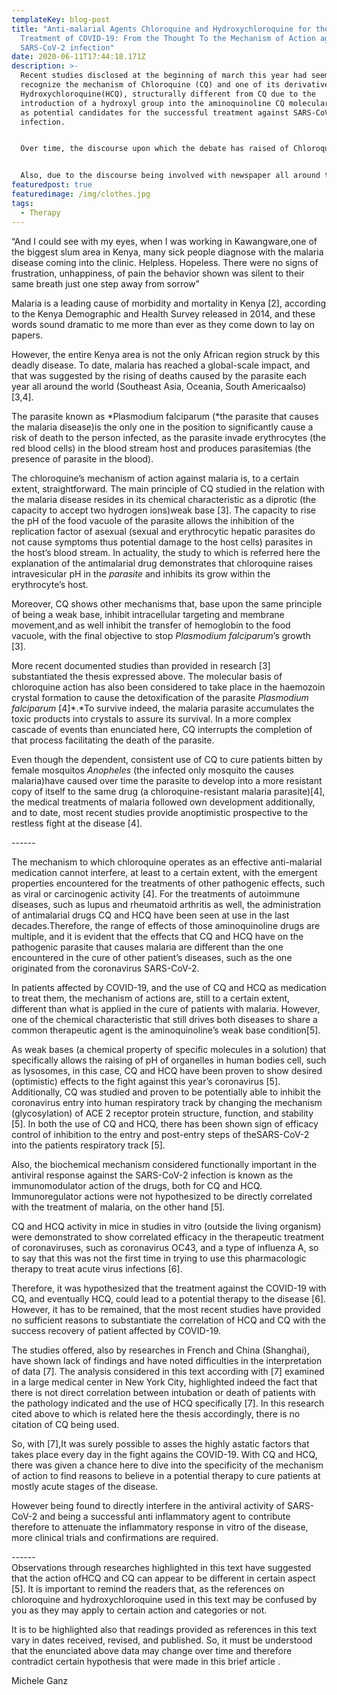 ```yaml
---
templateKey: blog-post
title: "Anti-malarial Agents Chloroquine and Hydroxychloroquine for the
  Treatment of COVID-19: From the Thought To the Mechanism of Action against
  SARS-CoV-2 infection"
date: 2020-06-11T17:44:18.171Z
description: >-
  Recent studies disclosed at the beginning of march this year had seemed to
  recognize the mechanism of Chloroquine (CQ) and one of its derivative
  Hydroxychloroquine(HCQ), structurally different from CQ due to the
  introduction of a hydroxyl group into the aminoquinoline CQ molecular formula,
  as potential candidates for the successful treatment against SARS-CoV-2
  infection.


  Over time, the discourse upon which the debate has raised of Chloroquine being one of the agents by definition most prone to succeed in the fight against the malaria disease and its potential to successfully win the fight against the COVID-19 disease additionally was recently on everyone’s lips.


  Also, due to the discourse being involved with newspaper all around the world for one President of the United States’s statement in support of HCQ against SARS-CoV-2, a “game changer” sustained by him [1], it is intended here to address the debate enunciated above and to give clarity to the developing research of chloroquine, and its derivative HCQ, used in the fight against COVID-19 [1].
featuredpost: true
featuredimage: /img/clothes.jpg
tags:
  - Therapy
---
```

“And I could see with my eyes, when I was working in Kawangware,one of the biggest slum area in Kenya, many sick people diagnose with the malaria disease coming into the clinic. Helpless. Hopeless. There were no signs of frustration, unhappiness, of pain the behavior shown was silent to their same breath just one step away from sorrow”

Malaria is a leading cause of morbidity and mortality in Kenya \[2], according to the Kenya Demographic and Health Survey released in 2014, and these words sound dramatic to me more than ever as they come down to lay on papers.

However, the entire Kenya area is not the only African region struck by this deadly disease. To date, malaria has reached a global-scale impact, and that was suggested by the rising of deaths caused by the parasite each year all around the world (Southeast Asia, Oceania, South Americaalso)\[3,4].

The parasite known as *Plasmodium falciparum (*the parasite that causes the malaria disease)is the only one in the position to significantly cause a risk of death to the person infected, as the parasite invade erythrocytes (the red blood cells) in the blood stream host and produces parasitemias (the presence of parasite in the blood).

The chloroquine’s mechanism of action against malaria is, to a certain extent, straightforward. The main principle of CQ studied in the relation with the malaria disease resides in its chemical characteristic as a diprotic (the capacity to accept two hydrogen ions)weak base \[3]. The capacity to rise the pH of the food vacuole of the parasite allows the inhibition of the replication factor of asexual (sexual and erythrocytic hepatic parasites do not cause symptoms thus potential damage to the host cells) parasites in the host’s blood stream. In actuality, the study to which is referred here the explanation of the antimalarial drug demonstrates that chloroquine raises intravesicular pH in the *parasite* and inhibits its grow within the erythrocyte’s host.

Moreover, CQ shows other mechanisms that, base upon the same principle of being a weak base, inhibit intracellular targeting and membrane movement,and as well inhibit the transfer of hemoglobin to the food vacuole, with the final objective to stop *Plasmodium falciparum*’s growth \[3].

More recent documented studies than provided in research \[3] substantiated the thesis expressed above. The molecular basis of chloroquine action has also been considered to take place in the haemozoin crystal formation to cause the detoxification of the parasite *Plasmodium falciparum* \[4]*.*To survive indeed, the malaria parasite accumulates the toxic products into crystals to assure its survival. In a more complex cascade of events than enunciated here, CQ interrupts the completion of that process facilitating the death of the parasite.

Even though the dependent, consistent use of CQ to cure patients bitten by female mosquitos *Anopheles* (the infected only mosquito the causes malaria)have caused over time the parasite to develop into a more resistant copy of itself to the same drug (a chloroquine-resistant malaria parasite)\[4], the medical treatments of malaria followed own development additionally, and to date, most recent studies provide anoptimistic prospective to the restless fight at the disease \[4].

\------

The mechanism to which chloroquine operates as an effective anti-malarial medication cannot interfere, at least to a certain extent, with the emergent properties encountered for the treatments of other pathogenic effects, such as viral or carcinogenic activity \[4]. For the treatments of autoimmune diseases, such as lupus and rheumatoid arthritis as well, the administration of antimalarial drugs CQ and HCQ have been seen at use in the last decades.Therefore, the range of effects of those aminoquinoline drugs are multiple, and it is evident that the effects that CQ and HCQ have on the pathogenic parasite that causes malaria are different than the one encountered in the cure of other patient’s diseases, such as the one originated from the coronavirus SARS-CoV-2.

In patients affected by COVID-19, and the use of CQ and HCQ as medication to treat them, the mechanism of actions are, still to a certain extent, different than what is applied in the cure of patients with malaria. However, one of the chemical characteristic that still drives both diseases to share a common therapeutic agent is the aminoquinoline’s weak base condition\[5].

As weak bases (a chemical property of specific molecules in a solution) that specifically allows the raising of pH of organelles in human bodies cell, such as lysosomes, in this case, CQ and HCQ have been proven to show desired (optimistic) effects to the fight against this year’s coronavirus \[5]. Additionally, CQ was studied and proven to be potentially able to inhibit the coronavirus entry into human respiratory track by changing the mechanism (glycosylation) of ACE 2 receptor protein structure, function, and stability \[5]. In both the use of CQ and HCQ, there has been shown sign of efficacy control of inhibition to the entry and post-entry steps of theSARS-CoV-2 into the patients respiratory track \[5].

Also, the biochemical mechanism considered functionally important in the antiviral response against the SARS-CoV-2 infection is known as the immunomodulator action of the drugs, both for CQ and HCQ. Immunoregulator actions were not hypothesized to be directly correlated with the treatment of malaria, on the other hand \[5].

CQ and HCQ activity in mice in studies in vitro (outside the living organism) were demonstrated to show correlated efficacy in the therapeutic treatment of coronaviruses, such as coronavirus OC43, and a type of influenza A, so to say that this was not the first time in trying to use this pharmacologic therapy to treat acute virus infections \[6].

Therefore, it was hypothesized that the treatment against the COVID-19 with CQ, and eventually HCQ, could lead to a potential therapy to the disease \[6]. However, it has to be remained, that the most recent studies have provided no sufficient reasons to substantiate the correlation of HCQ and CQ with the success recovery of patient affected by COVID-19.

The studies offered, also by researches in French and China (Shanghai), have shown lack of findings and have noted difficulties in the interpretation of data \[7]. The analysis considered in this text according with \[7] examined in a large medical center in New York City, highlighted indeed the fact that there is not direct correlation between intubation or death of patients with the pathology indicated and the use of HCQ specifically \[7]. In this research cited above to which is related here the thesis accordingly, there is no citation of CQ being used. 

So, with \[7],It was surely possible to asses the highly astatic factors that takes place every day in the fight agains the COVID-19. With CQ and HCQ, there was given a chance here to dive into the specificity of the mechanism of action to find reasons to believe in a potential therapy to cure patients at mostly acute stages of the disease.

However being found to directly interfere in the antiviral activity of SARS-CoV-2 and being a successful anti inflammatory agent to contribute therefore to attenuate the inflammatory response in vitro of the disease, more clinical trials and confirmations are required.

\------\
Observations through researches highlighted in this text have suggested that the action ofHCQ and CQ can appear to be different in certain aspect \[5]. It is important to remind the readers that, as the references on chloroquine and hydroxychloroquine used in this text may be confused by you as they may apply to certain action and categories or not. 

It is to be highlighted also that readings provided as references in this text vary in dates received, revised, and published. So, it must be understood that the enunciated above data may change over time and therefore contradict certain hypothesis that were made  in this brief article .



Michele Ganz